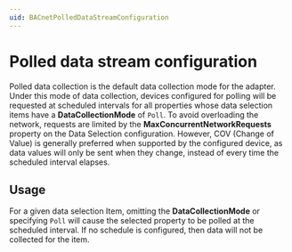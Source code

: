 ```yaml
---
uid: BACnetPolledDataStreamConfiguration
---
```


# Polled data stream configuration

Polled data collection is the default data collection mode for the adapter. Under this mode of data collection, devices configured for polling will be requested at scheduled intervals for all properties whose data selection items have a **DataCollectionMode** of `Poll`. To avoid overloading the network, requests are limited by the **MaxConcurrentNetworkRequests** property on the Data Selection configuration. However, COV (Change of Value) is generally preferred when supported by the configured device, as data values will only be sent when they change, instead of every time the scheduled interval elapses.

## Usage

For a given data selection Item, omitting the **DataCollectionMode** or specifying `Poll` will cause the selected property to be polled at the scheduled interval. If no schedule is configured, then data will not be collected for the item.
